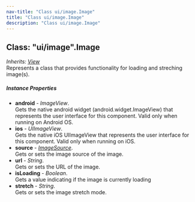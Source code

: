 ```yaml
---
nav-title: "Class ui/image.Image"
title: "Class ui/image.Image"
description: "Class ui/image.Image"
---
```

## Class: "ui/image".Image  
_Inherits:_ [_View_](../../ui/core/view/View.md)  
Represents a class that provides functionality for loading and streching image(s).

##### Instance Properties
 - **android** - _ImageView_.    
  Gets the native android widget (android.widget.ImageView) that represents the user interface for this component. Valid only when running on Android OS.
 - **ios** - _UIImageView_.    
  Gets the native iOS UIImageView that represents the user interface for this component. Valid only when running on iOS.
 - **source** - [_ImageSource_](../../image-source/ImageSource.md).    
  Gets or sets the image source of the image.
 - **url** - _String_.    
  Gets or sets the URL of the image.
 - **isLoading** - _Boolean_.    
  Gets a value indicating if the image is currently loading
 - **stretch** - _String_.    
  Gets or sets the image stretch mode.